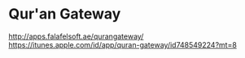 Qur'an Gateway
==============
http://apps.falafelsoft.ae/qurangateway/
https://itunes.apple.com/id/app/quran-gateway/id748549224?mt=8
